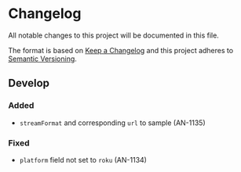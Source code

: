 # Changelog

All notable changes to this project will be documented in this file.

The format is based on [Keep a Changelog](http://keepachangelog.com/)
and this project adheres to [Semantic Versioning](http://semver.org/).

## Develop

### Added

- `streamFormat` and corresponding `url` to sample (AN-1135)

### Fixed

- `platform` field not set to `roku` (AN-1134)
